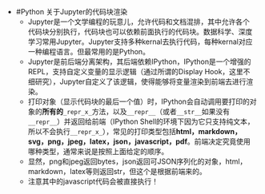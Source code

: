 - #Python 关于Jupyter的代码块渲染
	- Jupyter是一个文学编程的玩意儿，允许代码和文档混排，其中允许各个代码块分别执行，代码块也可以依赖前面执行的代码块。数据科学、深度学习常用Jupyter。Jupyter支持多种kernal去执行代码，每种kernal对应一种编程语言。但最常用的是Python。
	- Jupyter是前后端分离架构，其后端依赖IPython，IPython是一个增强的REPL，支持自定义变量的显示逻辑（通过所谓的Display Hook，这里不细研究），Jupyter自定义了该逻辑，使得能够将变量渲染到前端去进行渲染。
	- 打印对象（显示代码块的最后一个值）时，IPython会自动调用要打印的对象的**所有的**`_repr_x_`方法，以及`__repr__`（或者`__str__`如果没有`__repr__`）并返回给前端（IPython Shell的环境下因为它只支持纯文本，所以不会执行`__repr_x_`），常见的打印类型包括**html，markdown，svg，png，jpeg，latex，json，javascript，pdf**。前端决定究竟使用哪种类型，通常来说是按照上面给定的顺序。
	- 显然，png和jpeg返回bytes，json返回可JSON序列化的对象，html，markdown，latex等则返回str，但这个是根据前端来的。
	- 注意其中的javascript代码会被直接执行！